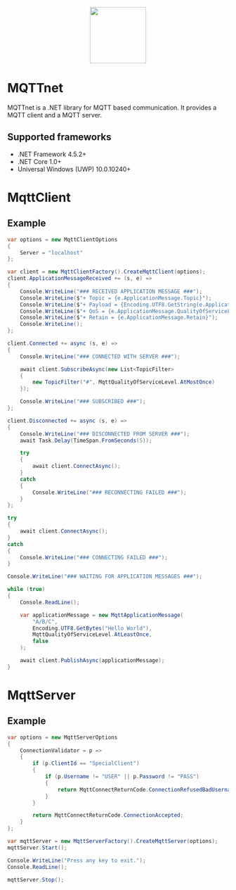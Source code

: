<p align="center">
<img src="https://github.com/chkr1011/MQTTnet/blob/master/Images/Logo_128x128.png?raw=true" width="128">
</p>

# MQTTnet
MQTTnet is a .NET library for MQTT based communication. It provides a MQTT client and a MQTT server.

## Supported frameworks

* .NET Framework 4.5.2+
* .NET Core 1.0+
* Universal Windows (UWP) 10.0.10240+

# MqttClient
## Example

```c#
var options = new MqttClientOptions
{
    Server = "localhost"
};

var client = new MqttClientFactory().CreateMqttClient(options);
client.ApplicationMessageReceived += (s, e) =>
{
    Console.WriteLine("### RECEIVED APPLICATION MESSAGE ###");
    Console.WriteLine($"+ Topic = {e.ApplicationMessage.Topic}");
    Console.WriteLine($"+ Payload = {Encoding.UTF8.GetString(e.ApplicationMessage.Payload)}");
    Console.WriteLine($"+ QoS = {e.ApplicationMessage.QualityOfServiceLevel}");
    Console.WriteLine($"+ Retain = {e.ApplicationMessage.Retain}");
    Console.WriteLine();
};

client.Connected += async (s, e) =>
{
    Console.WriteLine("### CONNECTED WITH SERVER ###");

    await client.SubscribeAsync(new List<TopicFilter>
    {
        new TopicFilter("#", MqttQualityOfServiceLevel.AtMostOnce)
    });

    Console.WriteLine("### SUBSCRIBED ###");
};

client.Disconnected += async (s, e) => 
{
    Console.WriteLine("### DISCONNECTED FROM SERVER ###");
    await Task.Delay(TimeSpan.FromSeconds(5));

    try
    {
        await client.ConnectAsync();
    }
    catch
    {
        Console.WriteLine("### RECONNECTING FAILED ###");
    }
};

try
{
    await client.ConnectAsync();
}
catch
{
    Console.WriteLine("### CONNECTING FAILED ###");
}

Console.WriteLine("### WAITING FOR APPLICATION MESSAGES ###");

while (true)
{
    Console.ReadLine();

    var applicationMessage = new MqttApplicationMessage(
        "A/B/C",
        Encoding.UTF8.GetBytes("Hello World"),
        MqttQualityOfServiceLevel.AtLeastOnce,
        false
    );

    await client.PublishAsync(applicationMessage);
}
```

# MqttServer

## Example 

```c#
var options = new MqttServerOptions
{
    ConnectionValidator = p =>
    {
        if (p.ClientId == "SpecialClient")
        {
            if (p.Username != "USER" || p.Password != "PASS")
            {
                return MqttConnectReturnCode.ConnectionRefusedBadUsernameOrPassword;
            }
        }

        return MqttConnectReturnCode.ConnectionAccepted;
    }
};

var mqttServer = new MqttServerFactory().CreateMqttServer(options);
mqttServer.Start();

Console.WriteLine("Press any key to exit.");
Console.ReadLine();

mqttServer.Stop();
```